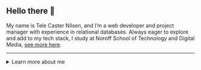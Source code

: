 ## Hello there 👋

My name is Tele Caster Nilsen, and I’m a web developer and project manager with experience in relational databases. Always eager to explore and add to my tech stack, I study at Noroff School of Technology and Digital Media, [see more here](#work-and-studies).

---
<details>
    <summary>Learn more about me</summary>
</br>
</br>
🔭 I'm continuously working on toning my developer skills.<br/>
👨‍🎓 I'm a student at [Noroff University](#studies).<br/>
🌱 Currently I am learning **Rust** with [Rustlings](https://github.com/rust-lang/rustlings).<br/>
📚 Reading the 20th Anniversary Edition of [The Pragmatic Programmer](https://www.goodreads.com/book/show/45280024-the-pragmatic-programmer) by Andrew Hunt and David Thomas.

### 👨‍💻 Have a look at some of my work:

- [Portfolio](https://telecasteren.github.io/)
- [Website - telecasternilsen](https://telecasternilsen.netlify.app/)

### 📫 How to reach me:

- [telecasternilsen](https://telecasteren.github.io/)
- [LinkedIn profile](https://www.linkedin.com/in/tele-caster-nilsen-7002b9249/)

## Work and Studies

### Work:

I'm a **Onboarding manager** for a software company called Cubit, delivering **Audit Caseflow Systems** for Governmental bodies. There I'm in charge of handling new incoming clients and their data. So I dive into different relational databases with SQL, Docker and C#(as a C#-reader, I'm not a C#-writer---yet😉), tackling problems on a steady basis.

### School:<br/>

**Front-End development**<br/>
Noroff School of Technology and Digital Media - [Noroff University](https://www.noroff.no/en/studies/vocational-school/front-end-development)

**Other studies**<br/>
[Rustlings](https://github.com/rust-lang/rustlings) and [Book of Rust](https://doc.rust-lang.org/stable/book/)

## Skills and experience:

**Core foundation**

✅ HTML<br/>
✅ CSS<br/>
✅ JavaScript<br/>
🟡 Typescript<br/>
🟡 MySQL / SQL<br/>
🟠 [.NET](https://dotnet.microsoft.com/en-us/) _(Comfortable reading C#.)_<br/>
🟠 [Rust](https://doc.rust-lang.org/stable/book/) _(Beginner—learning fast while chasing problems!)_

**Tools & Frameworks**

✅ [Git](https://git-scm.com/)<br/>
✅ [VS Code](https://code.visualstudio.com/)<br/>
✅ [Node.js](https://nodejs.org/en)<br/>
✅ [Next.js](https://nodejs.org/en)<br/>
✅ [Tailwind](https://tailwindcss.com/)<br/>
✅ [Bootstrap](https://getbootstrap.com/)<br/>
✅ [React](https://react.dev/)<br/>

**Database and deployment tools**
- Docker
- Vercel
- Firebase
- Render

**Expanding into**

🚀 Docker _(Expand my knowledge)_<br/>
🚀 WebAssembly (WASM)<br/>
🚀 Azure _(Familiar, but not actively using)_

## About me:

- I find that learning is the ultimate activity 💡
- Love exploring the world with my fiancé 🌏
- Grew up on the countryside, live in a big city 🌆
- Used to play in bands 🎸

### ⚡ Fun fact

I once participated in a air-guitar competition. And I got pretty far in the **_regionals_**.. Career change? 😜
</details>
